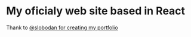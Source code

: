 # My oficialy web site based in React

Thank to [@slobodan for creating my portfolio](https://bobangajicsm.github.io/portfolio/)
